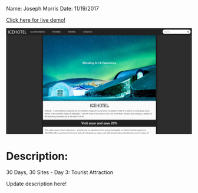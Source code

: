 Name: Joseph Morris
Date: 11/19/2017

[Click here for live demo!](http://themanysidesof.me/demo/30D30SD3/ "Click here for live demo!")

![Screenshot](Screenshot.jpg "Screenshot of the site")

# Description:
30 Days, 30 Sites - Day 3: Tourist Attraction

Update description here!